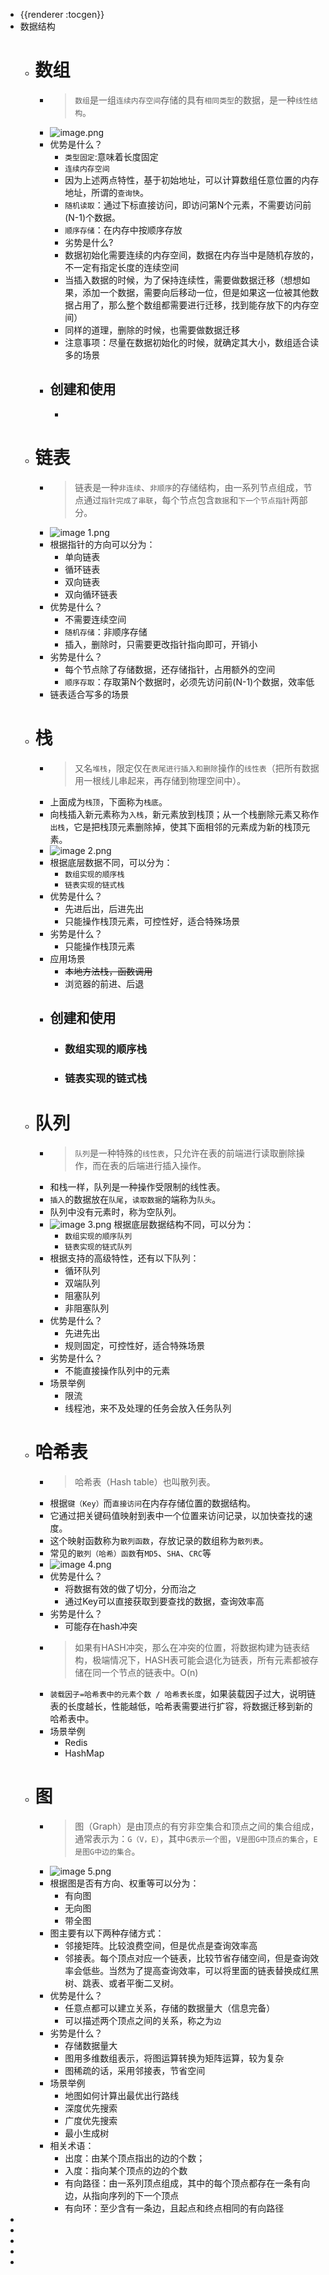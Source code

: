 - {{renderer :tocgen}}
- 数据结构
	- # 数组
		- > `数组`是一组`连续内存空间`存储的具有`相同类型`的数据，是一种`线性结构`。
		- ![image.png](../assets/image_1668160751217_0.png)
		- 优势是什么？
			- `类型固定`:意味着长度固定
			- `连续内存空间`
			- 因为上述两点特性，基于初始地址，可以计算数组任意位置的内存地址，所谓的`查询快`。
			- `随机读取`：通过下标直接访问，即访问第N个元素，不需要访问前(N-1)个数据。
			- `顺序存储`：在内存中按顺序存放
			- 劣势是什么?
			- 数据初始化需要连续的内存空间，数据在内存当中是随机存放的，不一定有指定长度的连续空间
			- 当插入数据的时候，为了保持连续性，需要做数据迁移（想想如果，添加一个数据，需要向后移动一位，但是如果这一位被其他数据占用了，那么整个数组都需要进行迁移，找到能存放下的内存空间）
			- 同样的道理，删除的时候，也需要做数据迁移
			- 注意事项：尽量在数据初始化的时候，就确定其大小，数组适合读多的场景
		- ## 创建和使用
			- ```Go
			  
			  ```
	- # 链表
		- > 链表是一种`非连续`、`非顺序`的存储结构，由一系列节点组成，节点通过`指针完成了串联`，每个节点包含`数据`和`下一个节点指针`两部分。
		- ![image 1.png](../assets/image_1_1668160770250_0.png)
		- 根据指针的方向可以分为：
			- 单向链表
			- 循环链表
			- 双向链表
			- 双向循环链表
		- 优势是什么？
			- 不需要连续空间
			- `随机存储`：非顺序存储
			- 插入，删除时，只需要更改指针指向即可，开销小
		- 劣势是什么？
			- 每个节点除了存储数据，还存储指针，占用额外的空间
			- `顺序存取`：存取第N个数据时，必须先访问前(N-1)个数据，效率低
		- 链表适合写多的场景
	- # 栈
		- > 又名`堆栈`，限定仅在`表尾进行插入和删除`操作的`线性表`（把所有数据用一根线儿串起来，再存储到物理空间中）。
		- 上面成为`栈顶`，下面称为`栈底`。
		- 向栈插入新元素称为`入栈`，新元素放到栈顶；从一个栈删除元素又称作`出栈`，它是把栈顶元素删除掉，使其下面相邻的元素成为新的栈顶元素。
		- ![image 2.png](../assets/image_2_1668160864680_0.png)
		- 根据底层数据不同，可以分为：
			- `数组实现的顺序栈`
			- `链表实现的链式栈`
		- 优势是什么？
			- 先进后出，后进先出
			- 只能操作栈顶元素，可控性好，适合特殊场景
		- 劣势是什么？
			- 只能操作栈顶元素
		- 应用场景
			- ~~本地方法栈，函数调用~~
			- 浏览器的前进、后退
		- ## 创建和使用
			- ### 数组实现的顺序栈
			- ### 链表实现的链式栈
	- # 队列
		- > `队列`是一种特殊的`线性表`，只允许在表的前端进行读取删除操作，而在表的后端进行插入操作。
		- 和栈一样，队列是一种操作受限制的线性表。
		- `插入`的数据放在`队尾`，`读取数据`的端称为`队头`。
		- 队列中没有元素时，称为空队列。
		- ![image 3.png](../assets/image_3_1668161215328_0.png) 
		  根据底层数据结构不同，可以分为：
			- `数组实现的顺序队列`
			- `链表实现的链式队列`
		- 根据支持的高级特性，还有以下队列：
			- 循环队列
			- 双端队列
			- 阻塞队列
			- 非阻塞队列
		- 优势是什么？
			- 先进先出
			- 规则固定，可控性好，适合特殊场景
		- 劣势是什么？
			- 不能直接操作队列中的元素
		- 场景举例
			- 限流
			- 线程池，来不及处理的任务会放入任务队列
	- # 哈希表
		- > 哈希表（Hash table）也叫散列表。
		- 根据`键（Key）`而`直接访问`在内存存储位置的数据结构。
		- 它通过把关键码值映射到表中一个位置来访问记录，以加快查找的速度。
		- 这个映射函数称为`散列函数`，存放记录的数组称为`散列表`。
		- 常见的`散列（哈希）函数`有`MD5`、`SHA`、`CRC`等
		- ![image 4.png](../assets/image_4_1668161337362_0.png)
		- 优势是什么？
			- 将数据有效的做了切分，分而治之
			- 通过Key可以直接获取到要查找的数据，查询效率高
		- 劣势是什么？
			- 可能存在hash冲突
		- > 如果有HASH冲突，那么在冲突的位置，将数据构建为链表结构，极端情况下，HASH表可能会退化为链表，所有元素都被存储在同一个节点的链表中。O(n)
		- `装载因子=哈希表中的元素个数 / 哈希表长度`，如果装载因子过大，说明链表的长度越长，性能越低，哈希表需要进行扩容，将数据迁移到新的哈希表中。
		- 场景举例
			- Redis
			- HashMap
	- # 图
		- > 图（Graph）是由顶点的有穷非空集合和顶点之间的集合组成，通常表示为：`G（V，E）`，其中`G表示一个图`，`V是图G中顶点的集合`，`E是图G中边的集合`。
		- ![image 5.png](../assets/image_5_1668161410797_0.png)
		- 根据图是否有方向、权重等可以分为：
			- 有向图
			- 无向图
			- 带全图
		- 图主要有以下两种存储方式：
			- 邻接矩阵。比较浪费空间，但是优点是查询效率高
			- 邻接表。每个顶点对应一个链表，比较节省存储空间，但是查询效率会低些。当然为了提高查询效率，可以将里面的链表替换成红黑树、跳表、或者平衡二叉树。
		- 优势是什么？
			- 任意点都可以建立关系，存储的数据量大（信息完备）
			- 可以描述两个顶点之间的关系，称之为`边`
		- 劣势是什么？
			- 存储数据量大
			- 图用多维数组表示，将图运算转换为矩阵运算，较为复杂
			- 图稀疏的话，采用邻接表，节省空间
		- 场景举例
			- 地图如何计算出最优出行路线
			- 深度优先搜索
			- 广度优先搜索
			- 最小生成树
		- 相关术语：
			- 出度：由某个顶点指出的边的个数；
			- 入度：指向某个顶点的边的个数
			- 有向路径：由一系列顶点组成，其中的每个顶点都存在一条有向边，从指向序列的下一个顶点
			- 有向环：至少含有一条边，且起点和终点相同的有向路径
-
-
-
-
-
